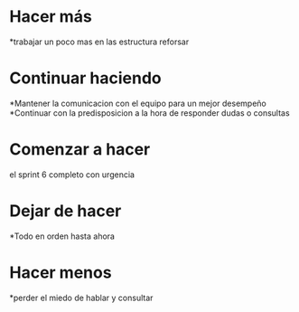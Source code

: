 

# Hacer más
*trabajar un poco mas en las estructura reforsar 
# Continuar haciendo
*Mantener la comunicacion con el equipo para un mejor desempeño
*Continuar con la predisposicion a la hora de responder dudas o consultas
# Comenzar a hacer
 el sprint 6 completo con urgencia 

# Dejar de hacer
*Todo en orden hasta ahora 
# Hacer menos
*perder el miedo de hablar y consultar
